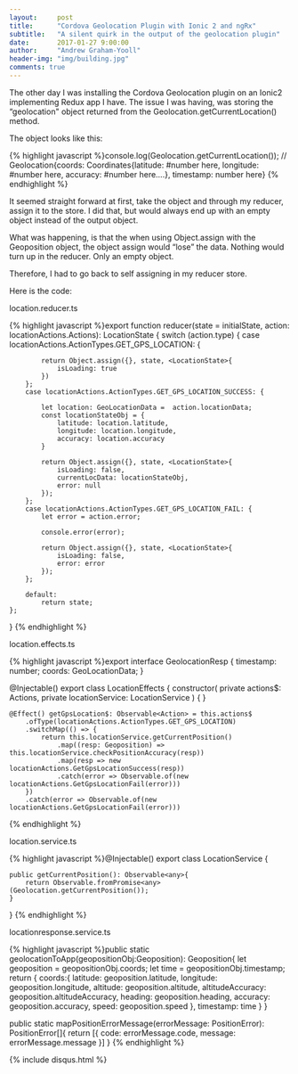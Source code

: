 ```yaml
---
layout:     post
title:      "Cordova Geolocation Plugin with Ionic 2 and ngRx"
subtitle:   "A silent quirk in the output of the geolocation plugin"
date:       2017-01-27 9:00:00
author:     "Andrew Graham-Yooll"
header-img: "img/building.jpg"
comments: true
---
```


<p>The other day I was installing the Cordova Geolocation plugin on an Ionic2 implementing Redux app I have. The issue I was having, was storing the “geolocation" object returned from the Geolocation.getCurrentLocation() method. </p>

<p>The object looks like this:</p>

{% highlight javascript %}console.log(Geolocation.getCurrentLocation()); 
// Geolocation{coords: Coordinates{latitude: #number here, longitude: #number here, accuracy: #number here….}, timestamp: number here}
{% endhighlight %}

<p>It seemed straight forward at first, take the object and through my reducer, assign it to the store.  I did that, but would always end up with an empty object instead of the output object.</p>

<p>What was happening, is that the when using Object.assign with the Geoposition object, the object assign would “lose” the data. Nothing would turn up in the reducer.  Only an empty object.</p>

<p>Therefore, I had to go back to self assigning in my reducer store.</p>

<p> Here is the code: </p>

<p>location.reducer.ts</p>
{% highlight javascript %}export function reducer(state = initialState, action: locationActions.Actions): LocationState {
    switch (action.type) {
        case locationActions.ActionTypes.GET_GPS_LOCATION: {

            return Object.assign({}, state, <LocationState>{
                isLoading: true
            })
        };
        case locationActions.ActionTypes.GET_GPS_LOCATION_SUCCESS: {

            let location: GeoLocationData =  action.locationData;
            const locationStateObj = {
                latitude: location.latitude,
                longitude: location.longitude,
                accuracy: location.accuracy
            }

            return Object.assign({}, state, <LocationState>{
                isLoading: false,
                currentLocData: locationStateObj,
                error: null
            });
        };
        case locationActions.ActionTypes.GET_GPS_LOCATION_FAIL: {
            let error = action.error;

            console.error(error);

            return Object.assign({}, state, <LocationState>{
                isLoading: false,
                error: error
            });
        };

        default:
            return state;
    };
}
{% endhighlight %}
<p>location.effects.ts</p>
{% highlight javascript %}export interface GeolocationResp {
    timestamp: number;
    coords: GeoLocationData;
}

@Injectable()
export class LocationEffects {
    constructor(
        private actions$: Actions,
        private locationService: LocationService
    ) { }

    @Effect() getGpsLocation$: Observable<Action> = this.actions$
        .ofType(locationActions.ActionTypes.GET_GPS_LOCATION)
        .switchMap(() => {
            return this.locationService.getCurrentPosition()
                .map((resp: Geoposition) => this.locationService.checkPositionAccuracy(resp))
                .map(resp => new locationActions.GetGpsLocationSuccess(resp))
                .catch(error => Observable.of(new locationActions.GetGpsLocationFail(error)))
        })        
        .catch(error => Observable.of(new locationActions.GetGpsLocationFail(error)))
{% endhighlight %}

<p>location.service.ts</p>
{% highlight javascript %}@Injectable()
export class LocationService {

    public getCurrentPosition(): Observable<any>{
        return Observable.fromPromise<any>(Geolocation.getCurrentPosition());
    }
}
{% endhighlight %}
<p>locationresponse.service.ts</p>
{% highlight javascript %}public static geolocationToApp(geopositionObj:Geoposition): Geoposition{
    let geoposition = geopositionObj.coords;
    let time = geopositionObj.timestamp;
    return {
        coords:{
            latitude: geoposition.latitude,
            longitude: geoposition.longitude,
            altitude: geoposition.altitude,
            altitudeAccuracy: geoposition.altitudeAccuracy,
            heading: geoposition.heading,
            accuracy: geoposition.accuracy,
            speed: geoposition.speed
        },
        timestamp: time
    }
}

public static mapPositionErrorMessage(errorMessage: PositionError): PositionError[]{
    return [{
        code: errorMessage.code,
        message: errorMessage.message
    }]
}
{% endhighlight %}

{% include disqus.html %}